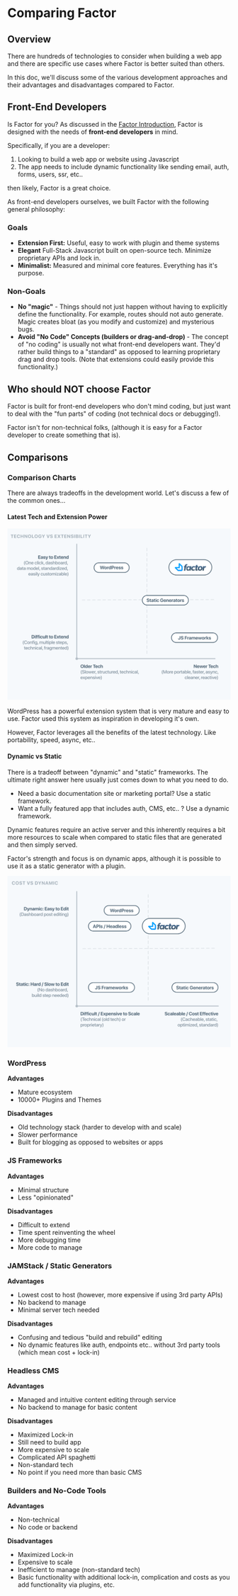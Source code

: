# Comparing Factor

## Overview

There are hundreds of technologies to consider when building a web app and there are specific use cases where Factor is better suited than others.

In this doc, we'll discuss some of the various development approaches and their advantages and disadvantages compared to Factor.

## Front-End Developers

Is Factor for you? As discussed in the [Factor Introduction](./), Factor is designed with the needs of **front-end developers** in mind.

Specifically, if you are a developer:

1. Looking to build a web app or website using Javascript
2. The app needs to include dynamic functionality like sending email, auth, forms, users, ssr, etc..

then likely, Factor is a great choice.

As front-end developers ourselves, we built Factor with the following general philosophy:

### Goals

- **Extension First:** Useful, easy to work with plugin and theme systems
- **Elegant** Full-Stack Javascript built on open-source tech. Minimize proprietary APIs and lock in.
- **Minimalist:** Measured and minimal core features. Everything has it's purpose.

### Non-Goals

- **No "magic"** - Things should not just happen without having to explicitly define the functionality. For example, routes should not auto generate. Magic creates bloat (as you modify and customize) and mysterious bugs.
- **Avoid "No Code" Concepts (builders or drag-and-drop)** - The concept of "no coding" is usually not what front-end developers want. They'd rather build things to a "standard" as opposed to learning proprietary drag and drop tools. (Note that extensions could easily provide this functionality.)

## Who should NOT choose Factor

Factor is built for front-end developers who don't mind coding, but just want to deal with the "fun parts" of coding (not technical docs or debugging!).

Factor isn't for non-technical folks, (although it is easy for a Factor developer to create something that is).

## Comparisons

### Comparison Charts

There are always tradeoffs in the development world. Let's discuss a few of the common ones...

#### Latest Tech and Extension Power

![Extensibility vs Tech](./img/comparison-tech.svg)

WordPress has a powerful extension system that is very mature and easy to use. Factor used this system as inspiration in developing it's own.

However, Factor leverages all the benefits of the latest technology. Like portability, speed, async, etc..

#### Dynamic vs Static

There is a tradeoff between "dynamic" and "static" frameworks. The ultimate right answer here usually just comes down to what you need to do.

- Need a basic documentation site or marketing portal? Use a static framework.
- Want a fully featured app that includes auth, CMS, etc.. ? Use a dynamic framework.

Dynamic features require an active server and this inherently requires a bit more resources to scale when compared to static files that are generated and then simply served.

Factor's strength and focus is on dynamic apps, although it is possible to use it as a static generator with a plugin.

![Cost of Scaling vs Dynamic Features](./img/comparison-cost-dynamic.svg)

### WordPress

**Advantages**

- Mature ecosystem
- 10000+ Plugins and Themes

**Disadvantages**

- Old technology stack (harder to develop with and scale)
- Slower performance
- Built for blogging as opposed to websites or apps

### JS Frameworks

**Advantages**

- Minimal structure
- Less "opinionated"

**Disadvantages**

- Difficult to extend
- Time spent reinventing the wheel
- More debugging time
- More code to manage

### JAMStack / Static Generators

**Advantages**

- Lowest cost to host (however, more expensive if using 3rd party APIs)
- No backend to manage
- Minimal server tech needed

**Disadvantages**

- Confusing and tedious "build and rebuild" editing
- No dynamic features like auth, endpoints etc.. without 3rd party tools (which mean cost + lock-in)

### Headless CMS

**Advantages**

- Managed and intuitive content editing through service
- No backend to manage for basic content

**Disadvantages**

- Maximized Lock-in
- Still need to build app
- More expensive to scale
- Complicated API spaghetti
- Non-standard tech
- No point if you need more than basic CMS

### Builders and No-Code Tools

**Advantages**

- Non-technical
- No code or backend

**Disadvantages**

- Maximized Lock-in
- Expensive to scale
- Inefficient to manage (non-standard tech)
- Basic functionality with additional lock-in, complication and costs as you add functionality via plugins, etc.
